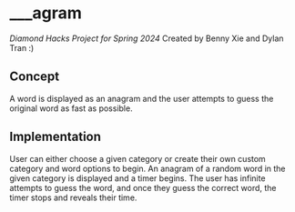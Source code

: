 # ___agram
*Diamond Hacks Project for Spring 2024*
Created by Benny Xie and Dylan Tran :)

## Concept
A word is displayed as an anagram and the user attempts to guess the original word as fast as possible.

## Implementation
User can either choose a given category or create their own custom category and word options to begin.
An anagram of a random word in the given category is displayed and a timer begins.
The user has infinite attempts to guess the word, and once they guess the correct word, the timer stops and reveals their time. 

